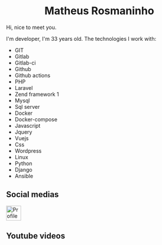 <center> <h1>Matheus Rosmaninho</h1> </center>

Hi, nice to meet you.

I'm developer, I'm 33 years old. The technologies I work with:

* GIT
* Gitlab
* Gitlab-ci
* Github
* Github actions
* PHP
* Laravel
* Zend framework 1
* Mysql
* Sql server
* Docker
* Docker-compose
* Javascript
* Jquery
* Vuejs
* Css
* Wordpress
* Linux
* Python
* Django
* Ansible

## Social medias

[<img src="https://cdn0.iconfinder.com/data/icons/social-media-2091/100/social-06-256.png" width="40rem" alt="Profile" title="Profile"/>](https://www.linkedin.com/in/matheusrosmano/)


## Youtube videos

<!-- BLOG-POST-LIST:START -->
<!-- BLOG-POST-LIST:END -->